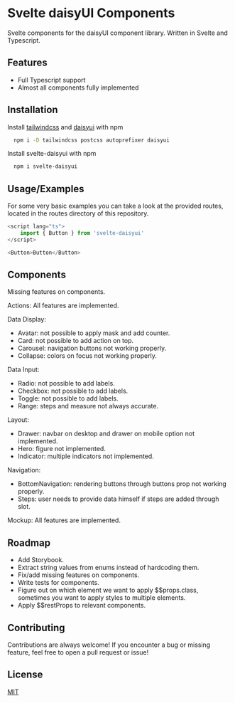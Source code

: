 # Svelte daisyUI Components

Svelte components for the daisyUI component library. Written in Svelte and Typescript.

## Features

- Full Typescript support
- Almost all components fully implemented


## Installation

Install [tailwindcss](https://tailwindcss.com/docs/guides/sveltekit) and [daisyui](https://daisyui.com/docs/install/) with npm

```bash
  npm i -D tailwindcss postcss autoprefixer daisyui
```

Install svelte-daisyui with npm

```bash
  npm i svelte-daisyui
```
    
## Usage/Examples
For some very basic examples you can take a look at the provided routes, located in the routes directory of this repository. 

```typescript
<script lang="ts">
    import { Button } from 'svelte-daisyui'
</script>

<Button>Button</Button>
```


## Components
Missing features on components. 

Actions: 
All features are implemented. 

Data Display: 
- Avatar: not possible to apply mask and add counter.
- Card: not possible to add action on top. 
- Carousel: navigation buttons not working properly. 
- Collapse: colors on focus not working properly. 

Data Input: 
- Radio: not possible to add labels.
- Checkbox: not possible to add labels. 
- Toggle: not possible to add labels. 
- Range: steps and measure not always accurate. 

Layout: 
- Drawer: navbar on desktop and drawer on mobile option not implemented. 
- Hero: figure not implemented. 
- Indicator: multiple indicators not implemented.

Navigation: 
- BottomNavigation: rendering buttons through buttons prop not working properly. 
- Steps: user needs to provide data himself if steps are added through slot. 

Mockup: 
All features are implemented. 
## Roadmap

- Add Storybook. 
- Extract string values from enums instead of hardcoding them.
- Fix/add missing features on components. 
- Write tests for components. 
- Figure out on which element we want to apply $$props.class, sometimes you want to apply styles to multiple elements. 
- Apply $$restProps to relevant components. 


## Contributing

Contributions are always welcome!
If you encounter a bug or missing feature, feel free to open a pull request or issue!


## License

[MIT](https://choosealicense.com/licenses/mit/)
